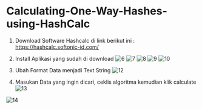 # Calculating-One-Way-Hashes-using-HashCalc


1. Download Software Hashcalc di link berikut ini :
   https://hashcalc.softonic-id.com/






2. Install Aplikasi yang sudah di download
   ![6](https://github.com/user-attachments/assets/de18c81b-d8b2-456b-881f-23c327c2ca1b)
![7](https://github.com/user-attachments/assets/7548e3fe-b993-40f4-952a-8278580e8536)
![8](https://github.com/user-attachments/assets/63ce1b37-49e2-4d18-85b9-37f59c2a7b2d)
![9](https://github.com/user-attachments/assets/1a08c475-d107-413f-bffc-126d1f396fda)
![10](https://github.com/user-attachments/assets/dc12c72e-c328-4e6e-9d65-5e6d69cfdcda)

3. Ubah Format Data menjadi Text String
   ![12](https://github.com/user-attachments/assets/ed99c81e-43ba-416e-9a75-1767f23a1b82)

4. Masukan Data yang ingin dicari, ceklis algoritma kemudian klik calculate
   ![13](https://github.com/user-attachments/assets/2b59a2d9-b54b-4ba6-960b-8fd10b804a0c)


   
![14](https://github.com/user-attachments/assets/dd959e14-7cfc-4ab6-9f32-35b93c3a676e)
